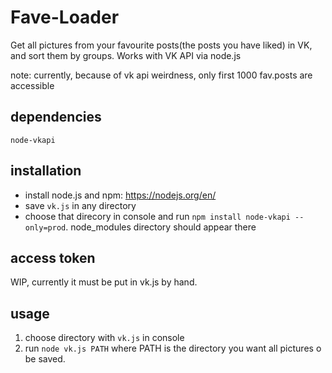 # Fave-Loader
Get all pictures from your favourite posts(the posts you have liked) in VK, and sort them by groups. Works with VK API via node.js 

note: currently, because of vk api weirdness, only first 1000 fav.posts are accessible
## dependencies
```node-vkapi```
## installation
* install node.js and npm: https://nodejs.org/en/
* save ```vk.js``` in any directory
* choose that direcory in console and run ```npm install node-vkapi --only=prod```. node_modules directory should appear there
## access token
  WIP, currently it must be put in vk.js by hand.
## usage
1. choose directory with ```vk.js``` in console
2. run ```node vk.js PATH``` where PATH is the directory you want all pictures o be saved.



